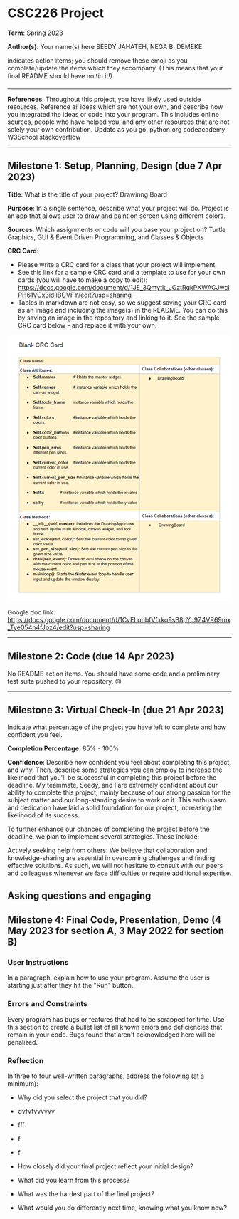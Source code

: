 # CSC226 Project

**Term**: Spring 2023

**Author(s)**: Your name(s) here
  SEEDY JAHATEH, NEGA B. DEMEKE

indicates action items; you should remove these emoji as you complete/update the items which they accompany. (This means that your final README should have no ❗️in it!)

---

**References**: 
Throughout this project, you have likely used outside resources. Reference all ideas which are not your own, and describe how you integrated the ideas or code into your program. This includes online sources, people who have helped you, and any other resources that are not solely your own contribution. Update as you go.
python.org
codeacademy
W3School
stackoverflow

---

## Milestone 1: Setup, Planning, Design (due 7 Apr 2023)

**Title**: What is the title of your project? Drawinng Board

**Purpose**: In a single sentence, describe what your project will do.
  Project is an app that allows user to draw and paint on screen using different colors.

**Sources**: Which assignments or code will you base your project on?
  Turtle Graphics, GUI & Event Driven Programming, and Classes & Objects


**CRC Card**:
  - Please write a CRC card for a class that your project will implement.
  - See this link for a sample CRC card and a template to
  use for your own cards (you will have to make a copy to edit): https://docs.google.com/document/d/1JE_3Qmytk_JGztRqkPXWACJwciPH61VCx3idIlBCVFY/edit?usp=sharing
  - Tables in markdown are not easy, so we suggest saving your CRC card
  as an image and including the image(s) in the README. You can do this
  by saving an image in the repository and linking to it. See the sample CRC card below - and replace it with your own.
  
![alt text](image/Seedy_&_Nega_CRC.png "Image of CRC card as an example. Upload your CRC card(s) in place of this one")

Google doc link: https://docs.google.com/document/d/1CvELonbfVfxko9sB8pYJ9Z4VR69mx_Tye054n4fJpz4/edit?usp=sharing

---

## Milestone 2: Code (due 14 Apr 2023)

No README action items. You should have some code and a preliminary test suite pushed to your repository. 🙃

---

## Milestone 3: Virtual Check-In (due 21 Apr 2023)

Indicate what percentage of the project you have left to complete and how confident you feel. 

**Completion Percentage**: 85% - 100%

**Confidence**: Describe how confident you feel about completing this project, and why. Then, describe some strategies you can employ to increase the likelihood that you'll be successful in completing this project before the deadline.
 My teammate, Seedy, and I are extremely confident about our ability to complete this project, mainly because of our strong passion for the subject matter and our long-standing desire to work on it. This enthusiasm and dedication have laid a solid foundation for our project, increasing the likelihood of its success.

To further enhance our chances of completing the project before the deadline, we plan to implement several strategies. These include:

Actively seeking help from others: We believe that collaboration and knowledge-sharing are essential in overcoming challenges and finding effective solutions. As such, we will not hesitate to consult with our peers and colleagues whenever we face difficulties or require additional expertise.

Asking questions and engaging
---

## Milestone 4: Final Code, Presentation, Demo (4 May 2023 for section A, 3 May 2022 for section B)

### User Instructions
In a paragraph, explain how to use your program. Assume the user is starting just after they hit the "Run" button. 

### Errors and Constraints
Every program has bugs or features that had to be scrapped for time. Use this section to create a bullet list of all known errors and deficiencies that remain in your code. Bugs found that aren't acknowledged here will be penalized.

### Reflection
In three to four well-written paragraphs, address the following (at a minimum):
- Why did you select the project that you did?
- dvfvfvvvvvv
- fff
- f
- f


- How closely did your final project reflect your initial design?
- What did you learn from this process?
- What was the hardest part of the final project?
- What would you do differently next time, knowing what you know now?
